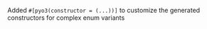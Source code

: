 Added `#[pyo3(constructor = (...))]` to customize the generated constructors for complex enum variants
